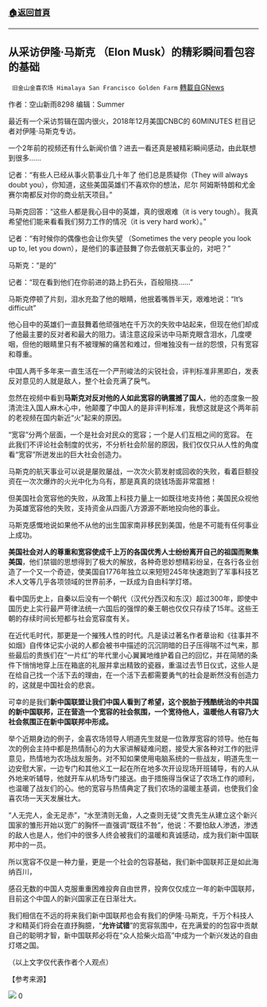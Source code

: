 ###  [:house:返回首頁](https://github.com/ourhimalayas/txt)
---

## 从采访伊隆·马斯克 （Elon Musk）的精彩瞬间看包容的基础
` 旧金山金喜农场 Himalaya San Francisco Golden Farm` [轉載自GNews](https://gnews.org/zh-hans/1323853/)

作者：空山新雨8298 编辑：Summer

最近有一个采访剪辑在国内很火，2018年12月美国CNBC的 60MINUTES 栏目记者对伊隆·马斯克专访。

一个2年前的视频还有什么新闻价值？进去一看还真是被精彩瞬间感动，由此联想到很多……

记者：“有些人已经从事火箭事业几十年了 他们总是质疑你（They will always doubt you），你知道，这些美国英雄们不喜欢你的想法，尼尔 阿姆斯特朗和尤金 赛尔南都反对你的商业航天项目。”

马斯克回答：“这些人都是我心目中的英雄，真的很艰难（it is very tough）。我真希望他们能来看看我们努力工作的情况（it is very hard work）。”

记者：“有时候你的偶像也会让你失望 （Sometimes the very people you look up to, let you down），是他们的事迹鼓舞了你去做航天事业的，对吧？”

马斯克：“是的”

记者：“现在看到他们在你前进的路上扔石头，百般阻挠……”

马斯克停顿了片刻，泪水充盈了他的眼睛，他抿着嘴唇半天，艰难地说：“It’s difficult”

他心目中的英雄们一直鼓舞着他顽强地在千万次的失败中站起来，但现在他们却成了他最主要的反对者和最大的阻力。请注意这段采访中马斯克眼含泪水，几度哽咽，但他的眼睛里只有不被理解的痛苦和难过，但唯独没有一丝的怨恨，只有宽容和尊重。

中国人两千多年来一直生活在一个严刑峻法的尖锐社会，评判标准非黑即白，发表反对意见的人就是敌人，整个社会充满了戾气。

忽然在视频中看到**马斯克对反对他的人如此宽容的确震撼了国人**，他的态度象一股清流注入国人麻木心中，他颠覆了中国人的是非评判标准，我想这就是这个两年前的老视频在国内新近“火”起来的原因。

“宽容”分两个层面，一个是社会对民众的宽容；一个是人们互相之间的宽容。 在此我们不评论社会制度的优劣，不分析社会阶层的原因，我们仅仅只从人性的角度看“宽容”所迸发出的巨大社会创造力。

马斯克的航天事业可以说是屡败屡战，一次次火箭发射或回收的失败，看着巨额投资在一次次爆炸的火光中化为乌有，那是真真的烧钱场面非常震撼！

但美国社会宽容他的失败，从政策上科技力量上一如既往地支持他；美国民众视他为英雄宽容他的失败，支持资金从四面八方源源不断地投向他的事业。

马斯克感慨地说如果他不从他的出生国家南非移民到美国，他是不可能有任何事业上成功。

**美国社会对人的尊重和宽容使成千上万的各国优秀人士纷纷离开自己的祖国而聚集美国**，他们禁锢的思想得到了极大的解放，各种奇思妙想精彩纷呈，在各行各业创造了一个又一个奇迹，使美国自1776年独立以来短短245年快速跑到了军事科技艺术人文等几乎各项领域的世界前矛，一跃成为自由科学灯塔。

看中国历史上，自秦以后没有一个朝代（汉代分西汉和东汉）超过300年，即使中国历史上实行最严苛律法统一六国后的强悍的秦王朝也仅仅只存续了15年。这些王朝的存续时间长短都与社会宽容度有关。

在近代毛时代，那更是一个摧残人性的时代。凡是读过著名作者章诒和《往事并不如烟》自传体记实小说的人都会被书中描述的沉沉阴暗的日子压得喘不过气来，那些最后的贵族们在“一片红”的年代里小心翼翼地维护着自己的回忆，并在简陋的条件下悄悄地穿上压在箱底的礼服并拿出精致的瓷器，重温过去节日仪式，这些人是在给自己找一个活下去的理由，在一个活下去都需要勇气的社会是断然没有创造力的，这就是中国社会的悲哀。

可幸的是我们**新中国联盟让我们中国人看到了希望，这个脱胎于残酷统治的中共国的新中国联邦，正在营造一个宽容的社会氛围，一个宽待他人，温暖他人有容乃大社会氛围正在新中国联邦中形成。**

举个近期身边的例子，金喜农场领导人明道先生就是一位敦厚宽容的领导。他在每次的例会主持中都是热情耐心的为大家讲解疑难问题，接受大家各种对工作的批评意见，热情地为农场战友服务。对不知如果使用电脑系统的一些战友，明道先生一边安慰大家，一边专门和其他义工一起在所在地多次开设现场开班辅导，有的人从外地来听辅导，他就开车从机场专门接送。由于措施得当保证了农场工作的顺利，也温暖了战友们的心。他的宽容与热情典定了我们农场的温暖主基调，也使我们金喜农场一天天发展壮大。

“人无完人，金无足赤”，“水至清则无鱼，人之查则无徒”文贵先生从建立这个新兴国家的雏形开始以宽广的胸怀一直强调“既往不咎”，他说：不要怕敌人渗透，渗透的敌人也是人，他们中的很多人终会被我们的温暖和真诚感动，成为我们新中国联邦中的一员。

所以宽容不仅是一种力量，更是一个社会的包容基础，我们新中国联邦正是如此海纳百川，

感召无数的中国人克服重重困难投奔自由世界，投奔仅仅成立一年的新中国联邦，目前这个中国人的新兴国家正在日渐壮大。

我们相信在不远的将来我们新中国联邦也会有我们的伊隆·马斯克，千万个科技人才和精英们将会在直抒胸臆，“**允许试错**”的宽容氛围中，在充满爱的的包容中贡献自己的聪明才智，新中国联邦必将在“众人拾柴火焰高”中成为一个新兴发达的自由灯塔之国。

（以上文字仅代表作者个人观点）

【参考来源】


![]()![](https://gnews-media-offload.s3.amazonaws.com/wp-content/uploads/2021/06/10125927/65DBA070-4FBA-4186-BEA7-0CE992FDAEB9.jpeg)
0
